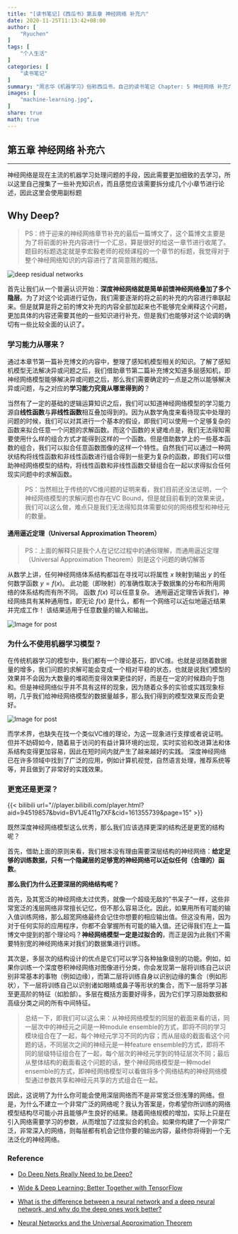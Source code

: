 ```yaml
---
title: "[读书笔记]《西瓜书》第五章 神经网络 补充六"
date: 2020-11-25T11:13:42+08:00
author: [
    "Ryuchen"
]
tags: [
    "个人生活"
]
categories: [
    "读书笔记"
]
summary: "周志华《机器学习》俗称西瓜书，自己的读书笔记 Chapter: 5 神经网络 补充六"
images: [
    "machine-learning.jpg",
]
share: true
math: true
---
```


## 第五章 神经网络 补充六

---

神经网络是现在主流的机器学习处理问题的手段，因此需要更加细致的去学习，所以这里自己搜集了一些补充知识点，而且感觉应该需要拆分成几个小章节进行论述，因此这里会使用副标题

## Why Deep?

> PS：终于迎来的神经网络章节补充的最后一篇博文了，这个篇博文主要是为了将前面的补充内容进行一个汇总，算是很好的给这一章节进行收尾了。题目的标题选定就是李宏毅老师的视频课程的一个章节的标题，我觉得对于整个神经网络知识的内容进行了言简意赅的概括。

![deep residual networks](https://cdn.jsdelivr.net/gh/Ryuchen/ImageBed@life/2020/11/25/3fa9fd5102ebae76702899ec6caeabe9.webp)

首先让我们从一个普遍认识开始：**深度神经网络就是简单前馈神经网络叠加了多个隐层**。为了对这个论调进行证伪，我们需要逐渐的将之前的补充的内容进行串联起来。但是就算是将之前的博文补充的内容全部加起来也不能够完全阐释这个问题，更加具体的内容还需要其他的一些知识进行补充，但是我们也能够对这个论调的确切有一些比较全面的认识了。

### 学习能力从哪来？

通过本章节第一篇补充博文的内容中，整理了感知机模型相关的知识。了解了感知机模型无法解决异或问题之后，我们借助章节第二篇补充博文知道多层感知机，即神经网络模型能够解决异或问题之后，那么我们需要确定的一点是之所以能够解决异或问题，与之对应的**学习能力究竟从哪里得到的**？

当然有了一定的基础的逻辑运算知识之后，我们可以知道神经网络模型的学习能力源自**线性函数**与**非线性函数**相互叠加得到的。因为从数学角度来看待现实中处理的问题的时候，我们可以对其进行一个基本的假设，即我们可以使用一个足够复杂的函数来拟合任意一个问题的求解函数。而这个函数的关键难点是，我们无法得知需要使用什么样的组合方式才能得到这样的一个函数。但是借助数学上的一些基本函数的组合，我们可以拟合任意函数图像的这样一个特性。自然我们可以通过一种网状结构将线性函数和非线性函数进行组合得到一些更为复杂的函数，即我们可以借助神经网络模型的结构，将线性函数和非线性函数交替组合在一起以求得拟合任何现实问题中的求解函数。

> PS：当然相比于传统的VC维问题的证明来看，我们目前还没法证明，一个神经网络模型的求解问题也存在VC Bound，但是就目前看到的效果来说，我们可以这么做，难点只是我们无法得知具体需要如何的网络模型和神经元的数量。

#### 通用逼近定理（Universal Approximation Theorem）

> PS：上面的解释只是我个人在记忆过程中的通俗理解，而通用逼近定理（Universal Approximation Theorem）则是这个问题的确切解答

从数学上讲，任何神经网络体系结构都旨在寻找可以将属性 $x$ 映射到输出 $y$ 的任何数学函数 $y = f(x)$。 此功能（即映射）的准确性取决于数据集的分布和所用网络的体系结构而有所不同。 函数 $f(x)$ 可以任意复杂。 通用逼近定理告诉我们，神经网络具有某种通用性，即无论 $f(x)$ 是什么，都有一个网络可以近似地逼近结果并完成工作！ 该结果适用于任意数量的输入和输出。

![Image for post](https://cdn.jsdelivr.net/gh/Ryuchen/ImageBed@life/2020/11/25/b6306f4342c7c3e220920bd2b1e410f5.webp)

### 为什么不使用机器学习模型？

在传统机器学习的模型中，我们都有一个理论基石，即VC维。也就是说随着数据量的增多，我们问题的求解可能会变成一个相对平稳的状态，也就是说我们模型的效果并不会因为大数量的堆砌而变得效果更佳的好，而是在一定的时候趋向于饱和。但是神经网络似乎并不具有这样的现象，因为随着众多的实验或实践现象标明，几乎我们给神经网络模型的数据量越多，那么我们得到的模型效果反而会更好。

![Image for post](https://cdn.jsdelivr.net/gh/Ryuchen/ImageBed@life/2020/11/25/b13997815e0d29ae2ff046575d0f44ee.webp)

而学术界，也缺失在找一个类似VC维的理论，为这一现象进行支撑或者说证明。 但并不妨碍如今，随着易于访问的有益计算环境的出现，实时实验和改进算法和体系结构变得更加容易，因此在短时间内就产生了越来越好的实践。 深度神经网络已在许多领域中找到了广泛的应用，例如计算机视觉，自然语言处理，推荐系统等等，并且做到了非常好的实践效果。

### 更宽还是更深？

{{< bilibili url="//player.bilibili.com/player.html?aid=94519857&bvid=BV1JE411g7XF&cid=161355739&page=15" >}}

既然深度神经网络模型这么优秀，那么我们应该选择更深的结构还是更宽的结构呢？

首先，借助上面的原则来看，我们根本没有理由需要深层结构的神经网络：**给定足够的训练数据，只有一个隐藏层的足够宽的神经网络可以近似任何（合理的）函数**。 

**那么我们为什么还要深层的网络结构呢？**

首先，及其宽泛的神经网络太过优秀，就像一个超级无敌的”书呆子“一样，这些非常宽泛的浅层网络非常擅长记忆，但不那么容易泛化。因此，如果用所有可能的输入值训练网络，那么超宽网络最终会记住你想要的相应输出值。但这没有用，因为对于任何实际的应用程序，你都不会掌握所有可能的输入值。还记得我们在上一篇博文中提到的那个理论吗？**神经网络模型一定是过拟合的**，而正是因为此我们不需要特别宽的神经网络来对我们的数据集进行训练。

其次是，多层次的结构设计的优点是它们可以学习各种抽象级别的功能。例如，如果你训练一个深度卷积神经网络对图像进行分类，你会发现第一层将训练自己以识别非常基本的事物（例如边缘），而第二层将训练自身以识别边缘的集合（例如形状），下一层将训练自己以识别诸如眼睛或鼻子等形状的集合，而下一层将学习甚至更高阶的特征（如脸部）。多层在概括方面要好得多，因为它们学习原始数据和高级分类之间的所有中间特征。

> 总结一下，即我们可以这么来：从神经网络模型的同层的截面来看的话，同一层次中的神经元之间是一种module ensemble的方式，即将不同的学习模块组合在了一起，每个神经元学习不同的内容；而从层级的截面看这个问题的话，不同层次之间的神经元是一种feature ensemble的方式，即将不同的层级特征组合在了一起，每个层次的神经元学到的特征层次不同；最后从整体结构的截面看这个问题的话，整个神经网络模型是一种model ensemble的方式，即神经网络模型可以看做将多个网络结构的神经网络模型通过参数共享和神经元共享的方式组合在一起。

因此，这说明了为什么你可能会使用深层网络而不是非常宽泛但浅薄的网络。但是，为什么不建立一个非常广泛的网络呢？我认为答案是，你希望你所训练的网络模型结构尽可能小并且能够产生良好的结果。随着网络规模的增加，实际上只是在引入网络需要学习的参数，从而增加了过度拟合的机会。如果你构建了一个非常广泛，非常深入的网络，则每层都有机会记住你要的输出内容，最终你将得到一个无法泛化的神经网络。

### Reference

- [Do Deep Nets Really Need to be Deep?](http://datascienceassn.org/sites/default/files/Do%20Deep%20Nets%20Really%20Need%20to%20be%20Deep.pdf)

- [Wide & Deep Learning: Better Together with TensorFlow](http://ai.googleblog.com/2016/06/wide-deep-learning-better-together-with.html)

- [What is the difference between a neural network and a deep neural network, and why do the deep ones work better?](https://stats.stackexchange.com/questions/182734/what-is-the-difference-between-a-neural-network-and-a-deep-neural-network-and-w)

- [Neural Networks and the Universal Approximation Theorem](https://towardsdatascience.com/neural-networks-and-the-universal-approximation-theorem-8a389a33d30a)

  
